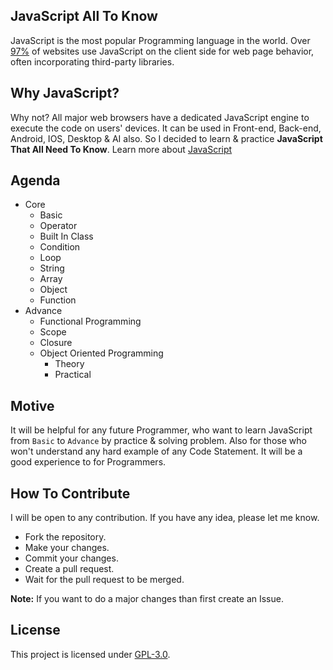 ## JavaScript All To Know
JavaScript is the most popular Programming language in the world. Over [97%](https://en.wikipedia.org/wiki/JavaScript#cite_note-deployedstats-12) of websites use JavaScript on the client side for web page behavior, often incorporating third-party libraries. 

## Why JavaScript?
Why not? All major web browsers have a dedicated JavaScript engine to execute the code on users' devices. It can be used in Front-end, Back-end, Android, IOS, Desktop & AI also.  So I decided to learn & practice **JavaScript That All Need To Know**. 
Learn more about [JavaScript](https://en.wikipedia.org/wiki/JavaScript)

## Agenda
- Core
    - Basic
    - Operator
    - Built In Class
    - Condition
    - Loop
    - String
    - Array
    - Object
    - Function
- Advance
    - Functional Programming
    - Scope
    - Closure
    - Object Oriented Programming
       - Theory
       - Practical

## Motive
It will be helpful for  any future Programmer, who want to learn JavaScript from `Basic` to `Advance` by practice & solving problem. Also for those who won't understand any hard example of any Code Statement. It will be a good experience to for Programmers.

## How To Contribute
I will be open to any contribution. If you have any idea, please let me know.
- Fork the repository.
- Make your changes.
- Commit your changes.
- Create a pull request.
- Wait for the pull request to be merged.

**Note:** If you want to do a major changes than first create an Issue.

## License
This project is licensed under [GPL-3.0](https://github.com/mrhrifat/javascript-all-to-know/blob/master/LICENSE.md).